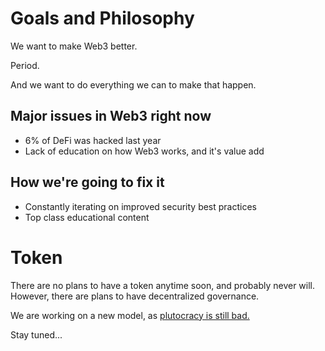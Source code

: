 # Goals and Philosophy

We want to make Web3 better.

Period.

And we want to do everything we can to make that happen.

## Major issues in Web3 right now

- 6% of DeFi was hacked last year
- Lack of education on how Web3 works, and it's value add

## How we're going to fix it

- Constantly iterating on improved security best practices
- Top class educational content

# Token

There are no plans to have a token anytime soon, and probably never will. However, there are plans to have decentralized governance. 

We are working on a new model, as [plutocracy is still bad.](https://vitalik.ca/general/2018/03/28/plutocracy.html)

Stay tuned...
